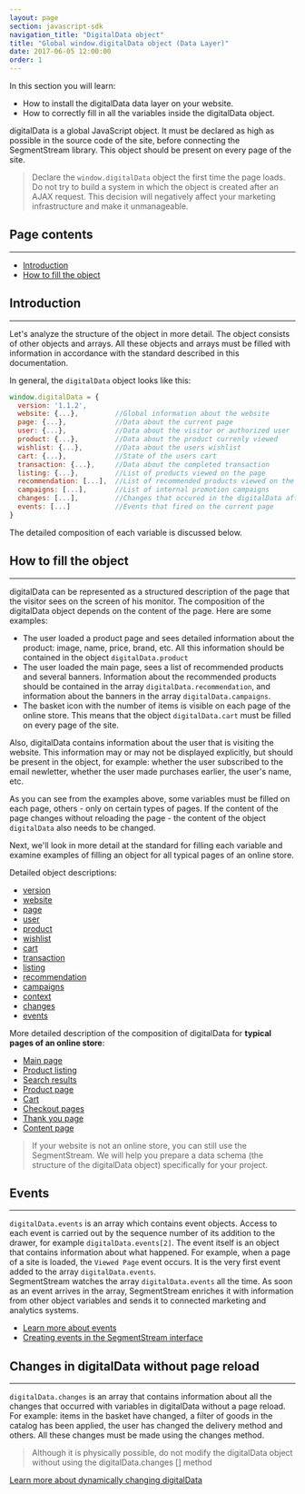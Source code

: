 ```yaml
---
layout: page
section: javascript-sdk
navigation_title: "DigitalData object"
title: "Global window.digitalData object (Data Layer)"
date: 2017-06-05 12:00:00
order: 1
---
```


In this section you will learn:
* How to install the digitalData data layer on your website.
* How to correctly fill in all the variables inside the digitalData object.

digitalData is a global JavaScript object. It must be declared as high as possible in the source code of the site, before connecting the SegmentStream library. This object should be present on every page of the site.

> Declare the `window.digitalData` object the first time the page loads. Do not try to build a system in which the object is created after an AJAX request. This decision will negatively affect your marketing infrastructure and make it unmanageable.

## Page contents
------
<ul class="page-navigation">
  <li><a href="#introduction">Introduction</a></li>
  <li><a href="#howToFill">How to fill the object</a></li>
</ul>

## <a name="introduction"></a>Introduction
------
Let's analyze the structure of the object in more detail. The object consists of other objects and arrays. All these objects and arrays must be filled with information in accordance with the standard described in this documentation.

In general, the `digitalData` object looks like this:

```javascript
window.digitalData = {
  version: '1.1.2',
  website: {...},         //Global information about the website
  page: {...},            //Data about the current page
  user: {...},            //Data about the visitor or authorized user
  product: {...},         //Data about the product currenly viewed
  wishlist: {...},        //Data about the users wishlist
  cart: {...},            //State of the users cart
  transaction: {...},     //Data about the completed transaction
  listing: {...},         //List of products viewed on the page
  recommendation: [...],  //List of recommended products viewed on the page
  campaigns: [...],       //List of internal promotion campaigns
  changes: [...],         //Changes that occured in the digitalData after it's initialization
  events: [...]           //Events that fired on the current page
}
```

The detailed composition of each variable is discussed below.

## <a name="howToFill"></a>How to fill the object
------
digitalData can be represented as a structured description of the page that the visitor sees on the screen of his monitor. The composition of the digitalData object depends on the content of the page. Here are some examples:
 - The user loaded a product page and sees detailed information about the product: image, name, price, brand, etc. All this information should be contained in the object `digitalData.product`
 - The user loaded the main page, sees a list of recommended products and several banners. Information about the recommended products should be contained in the array `digitalData.recommendation`, and information about the banners in the array `digitalData.campaigns`.
 - The basket icon with the number of items is visible on each page of the online store. This means that the object `digitalData.cart` must be filled on every page of the site.

Also, digitalData contains information about the user that is visiting the website. This information may or may not be displayed explicitly, but should be present in the object, for example: whether the user subscribed to the email newletter, whether the user made purchases earlier, the user's name, etc.

As you can see from the examples above, some variables must be filled on each page, others - only on certain types of pages. If the content of the page changes without reloading the page - the content of the object `digitalData` also needs to be changed.

Next, we'll look in more detail at the standard for filling each variable and examine examples of filling an object for all typical pages of an online store.

Detailed object descriptions:
 - [version](/digitaldata/standard-version)
 - [website](/digitaldata/website)
 - [page](/digitaldata/page)
 - [user](/digitaldata/user)
 - [product](/digitaldata/product)
 - [wishlist](/digitaldata/wishlist)
 - [cart](/digitaldata/cart)
 - [transaction](/digitaldata/transaction)
 - [listing](/digitaldata/listing)
 - [recommendation](/digitaldata/recommendation)
 - [campaigns](/digitaldata/campaigns)
 - [context](/digitaldata/context)
 - [changes](/digitaldata/changes)
 - [events](/digitaldata/events)

More detailed description of the composition of digitalData for **typical pages of an online store**:
 - [Main page](/ecommerce/main-page)
 - [Product listing](/ecommerce/listing)
 - [Search results](/ecommerce/search)
 - [Product page](/ecommerce/product)
 - [Cart](/ecommerce/cart)
 - [Checkout pages](/ecommerce/checkout)
 - [Thank you page](/ecommerce/transaction)
 - [Content page](/ecommerce/content)

 >If your website is not an online store, you can still use the SegmentStream. We will help you prepare a data schema (the structure of the digitalData object) specifically for your project.

## <a name="events"></a>Events
------
`digitalData.events` is an array which contains event objects. Access to each event is carried out by the sequence number of its addition to the drawer, for example `digitalData.events[2]`. The event itself is an object that contains information about what happened.
For example, when a page of a site is loaded, the `Viewed Page` event occurs. It is the very first event added to the array `digitalData.events`. <br />
SegmentStream watches the array `digitalData.events` all the time. As soon as an event arrives in the array, SegmentStream enriches it with information from other object variables and sends it to connected marketing and analytics systems.
 - [Learn more about events](/digitaldata/events)
 - [Creating events in the SegmentStream interface](/for-analyst/events)

## <a name="changesDigitalData"></a>Changes in digitalData without page reload
------
`digitalData.changes` is an array that contains information about all the changes that occurred with variables in digitalData without a page reload.
For example: items in the basket have changed, a filter of goods in the catalog has been applied, the user has changed the delivery method and others.
All these changes must be made using the changes method.

> Although it is physically possible, do not modify the digitalData object without using the digitalData.changes [] method

[Learn more about dynamically changing digitalData](/digitaldata/changes)
